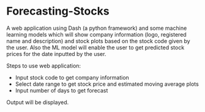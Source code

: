 # Forecasting-Stocks

A web application using Dash (a python framework) and some machine learning models which will show company information (logo, registered name and description) and stock plots based on the stock code given by the user. Also the ML model will enable the user to get predicted stock prices for the date inputted by the user.


Steps to use web application:
* Input stock code to get company information 
* Select date range to get stock price and estimated moving average plots
* Input number of days to get forecast


Output will be displayed.
